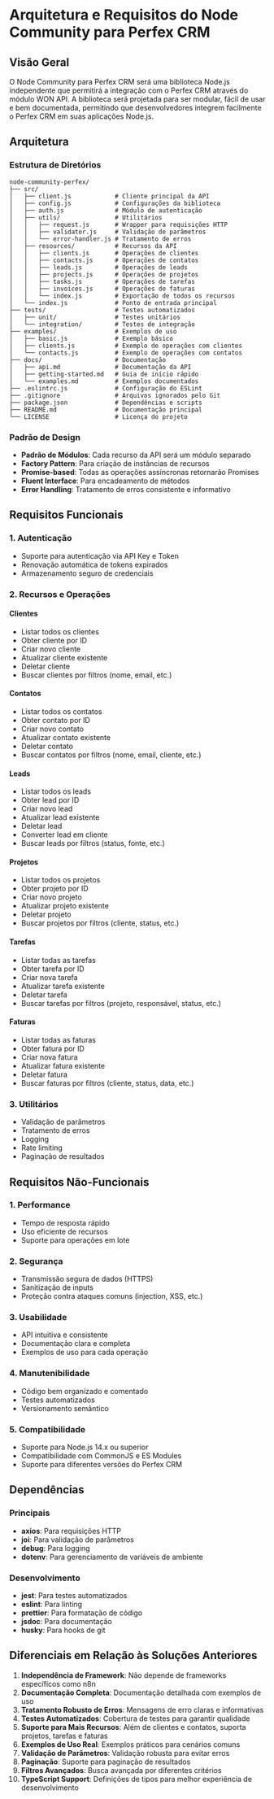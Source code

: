 # Arquitetura e Requisitos do Node Community para Perfex CRM

## Visão Geral

O Node Community para Perfex CRM será uma biblioteca Node.js independente que permitirá a integração com o Perfex CRM através do módulo WON API. A biblioteca será projetada para ser modular, fácil de usar e bem documentada, permitindo que desenvolvedores integrem facilmente o Perfex CRM em suas aplicações Node.js.

## Arquitetura

### Estrutura de Diretórios

```
node-community-perfex/
├── src/
│   ├── client.js            # Cliente principal da API
│   ├── config.js            # Configurações da biblioteca
│   ├── auth.js              # Módulo de autenticação
│   ├── utils/               # Utilitários
│   │   ├── request.js       # Wrapper para requisições HTTP
│   │   ├── validator.js     # Validação de parâmetros
│   │   └── error-handler.js # Tratamento de erros
│   ├── resources/           # Recursos da API
│   │   ├── clients.js       # Operações de clientes
│   │   ├── contacts.js      # Operações de contatos
│   │   ├── leads.js         # Operações de leads
│   │   ├── projects.js      # Operações de projetos
│   │   ├── tasks.js         # Operações de tarefas
│   │   ├── invoices.js      # Operações de faturas
│   │   └── index.js         # Exportação de todos os recursos
│   └── index.js             # Ponto de entrada principal
├── tests/                   # Testes automatizados
│   ├── unit/                # Testes unitários
│   └── integration/         # Testes de integração
├── examples/                # Exemplos de uso
│   ├── basic.js             # Exemplo básico
│   ├── clients.js           # Exemplo de operações com clientes
│   └── contacts.js          # Exemplo de operações com contatos
├── docs/                    # Documentação
│   ├── api.md               # Documentação da API
│   ├── getting-started.md   # Guia de início rápido
│   └── examples.md          # Exemplos documentados
├── .eslintrc.js             # Configuração do ESLint
├── .gitignore               # Arquivos ignorados pelo Git
├── package.json             # Dependências e scripts
├── README.md                # Documentação principal
└── LICENSE                  # Licença do projeto
```

### Padrão de Design

- **Padrão de Módulos**: Cada recurso da API será um módulo separado
- **Factory Pattern**: Para criação de instâncias de recursos
- **Promise-based**: Todas as operações assíncronas retornarão Promises
- **Fluent Interface**: Para encadeamento de métodos
- **Error Handling**: Tratamento de erros consistente e informativo

## Requisitos Funcionais

### 1. Autenticação

- Suporte para autenticação via API Key e Token
- Renovação automática de tokens expirados
- Armazenamento seguro de credenciais

### 2. Recursos e Operações

#### Clientes
- Listar todos os clientes
- Obter cliente por ID
- Criar novo cliente
- Atualizar cliente existente
- Deletar cliente
- Buscar clientes por filtros (nome, email, etc.)

#### Contatos
- Listar todos os contatos
- Obter contato por ID
- Criar novo contato
- Atualizar contato existente
- Deletar contato
- Buscar contatos por filtros (nome, email, cliente, etc.)

#### Leads
- Listar todos os leads
- Obter lead por ID
- Criar novo lead
- Atualizar lead existente
- Deletar lead
- Converter lead em cliente
- Buscar leads por filtros (status, fonte, etc.)

#### Projetos
- Listar todos os projetos
- Obter projeto por ID
- Criar novo projeto
- Atualizar projeto existente
- Deletar projeto
- Buscar projetos por filtros (cliente, status, etc.)

#### Tarefas
- Listar todas as tarefas
- Obter tarefa por ID
- Criar nova tarefa
- Atualizar tarefa existente
- Deletar tarefa
- Buscar tarefas por filtros (projeto, responsável, status, etc.)

#### Faturas
- Listar todas as faturas
- Obter fatura por ID
- Criar nova fatura
- Atualizar fatura existente
- Deletar fatura
- Buscar faturas por filtros (cliente, status, data, etc.)

### 3. Utilitários

- Validação de parâmetros
- Tratamento de erros
- Logging
- Rate limiting
- Paginação de resultados

## Requisitos Não-Funcionais

### 1. Performance
- Tempo de resposta rápido
- Uso eficiente de recursos
- Suporte para operações em lote

### 2. Segurança
- Transmissão segura de dados (HTTPS)
- Sanitização de inputs
- Proteção contra ataques comuns (injection, XSS, etc.)

### 3. Usabilidade
- API intuitiva e consistente
- Documentação clara e completa
- Exemplos de uso para cada operação

### 4. Manutenibilidade
- Código bem organizado e comentado
- Testes automatizados
- Versionamento semântico

### 5. Compatibilidade
- Suporte para Node.js 14.x ou superior
- Compatibilidade com CommonJS e ES Modules
- Suporte para diferentes versões do Perfex CRM

## Dependências

### Principais
- **axios**: Para requisições HTTP
- **joi**: Para validação de parâmetros
- **debug**: Para logging
- **dotenv**: Para gerenciamento de variáveis de ambiente

### Desenvolvimento
- **jest**: Para testes automatizados
- **eslint**: Para linting
- **prettier**: Para formatação de código
- **jsdoc**: Para documentação
- **husky**: Para hooks de git

## Diferenciais em Relação às Soluções Anteriores

1. **Independência de Framework**: Não depende de frameworks específicos como n8n
2. **Documentação Completa**: Documentação detalhada com exemplos de uso
3. **Tratamento Robusto de Erros**: Mensagens de erro claras e informativas
4. **Testes Automatizados**: Cobertura de testes para garantir qualidade
5. **Suporte para Mais Recursos**: Além de clientes e contatos, suporta projetos, tarefas e faturas
6. **Exemplos de Uso Real**: Exemplos práticos para cenários comuns
7. **Validação de Parâmetros**: Validação robusta para evitar erros
8. **Paginação**: Suporte para paginação de resultados
9. **Filtros Avançados**: Busca avançada por diferentes critérios
10. **TypeScript Support**: Definições de tipos para melhor experiência de desenvolvimento

